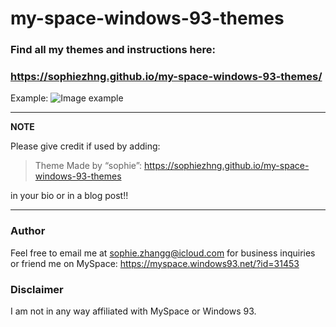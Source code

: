 # my-space-windows-93-themes

### Find all my themes and instructions here:
### https://sophiezhng.github.io/my-space-windows-93-themes/
Example:
![Image example](https://i.imgur.com/APGWT09.png)

---
**NOTE**

Please give credit if used by adding:

> Theme Made by “sophie”: https://sophiezhng.github.io/my-space-windows-93-themes

in your bio or in a blog post!!

---

### Author
Feel free to email me at sophie.zhangg@icloud.com for business inquiries or friend me on MySpace: https://myspace.windows93.net/?id=31453

### Disclaimer
I am not in any way affiliated with MySpace or Windows 93.
